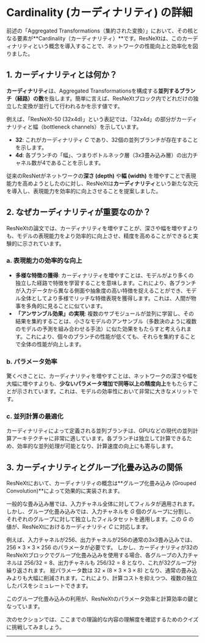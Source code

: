 # Cardinality (カーディナリティ) の詳細

前述の「Aggregated Transformations（集約された変換）」において、その核となる要素が**Cardinality（カーディナリティ）**です。ResNeXtは、このカーディナリティという概念を導入することで、ネットワークの性能向上と効率化を図りました。

## 1. カーディナリティとは何か？

**カーディナリティ**は、Aggregated Transformationsを構成する**並列するブランチ（経路）の数**を指します。簡単に言えば、ResNeXtブロック内でどれだけの独立した変換が並行して行われるかを示す値です。

例えば、「ResNeXt-50 (32x4d)」という表記では、「32x4d」の部分がカーディナリティと幅（bottleneck channels）を示しています。
* **32**: これがカーディナリティ $C$ であり、32個の並列ブランチが存在することを示します。
* **4d**: 各ブランチの「幅」、つまりボトルネック層（3x3畳み込み層）の出力チャネル数が4であることを示します。

従来のResNetがネットワークの**深さ (depth)** や**幅 (width)** を増やすことで表現能力を高めようとしたのに対し、ResNeXtは**カーディナリティ**という新たな次元を導入し、表現能力を効率的に向上させることを提案しました。

## 2. なぜカーディナリティが重要なのか？

ResNeXtの論文では、カーディナリティを増やすことが、深さや幅を増やすよりも、モデルの表現能力をより効率的に向上させ、精度を高めることができると実験的に示されています。

### a. 表現能力の効率的な向上

* **多様な特徴の獲得**: カーディナリティを増やすことは、モデルがより多くの独立した経路で特徴を学習することを意味します。これにより、各ブランチが入力データから異なる側面や抽象度の高い特徴を捉えることができ、モデル全体としてより多様でリッチな特徴表現を獲得します。これは、人間が物事を多角的に見ることに似ています。
* **「アンサンブル効果」の実現**: 複数のサブモジュールが並列に学習し、その結果を集約することは、小さなモデルのアンサンブル（多数決のように複数のモデルの予測を組み合わせる手法）に似た効果をもたらすと考えられます。これにより、個々のブランチの性能が低くても、それらを集約することで全体の性能が向上します。

### b. パラメータ効率

驚くべきことに、カーディナリティを増やすことは、ネットワークの深さや幅を大幅に増やすよりも、**少ないパラメータ増加で同等以上の精度向上**をもたらすことが示されています。これは、モデルの効率性において非常に大きなメリットです。

### c. 並列計算の最適化

カーディナリティによって定義される並列ブランチは、GPUなどの現代の並列計算アーキテクチャに非常に適しています。各ブランチは独立して計算できるため、効率的な並列処理が可能となり、計算速度の向上にも寄与します。

## 3. カーディナリティとグループ化畳み込みの関係

ResNeXtにおいて、カーディナリティの概念は**グループ化畳み込み (Grouped Convolution)**によって効果的に実装されます。

一般的な畳み込み層では、入力チャネル全体に対してフィルタが適用されます。しかし、グループ化畳み込みでは、入力チャネルを $G$ 個のグループに分割し、それぞれのグループに対して独立したフィルタセットを適用します。この $G$ の値が、ResNeXtにおけるカーディナリティ $C$ に対応します。

例えば、入力チャネルが256、出力チャネルが256の通常の3x3畳み込みでは、$256 \times 3 \times 3 \times 256$ のパラメータが必要です。
しかし、カーディナリティが32のResNeXtブロックでグループ化畳み込みを使用する場合、各グループの入力チャネルは $256/32=8$、出力チャネルも $256/32=8$ となり、これが32グループ分繰り返されます。
総パラメータ数は $32 \times (8 \times 3 \times 3 \times 8)$ となり、通常の畳み込みよりも大幅に削減されます。これにより、計算コストを抑えつつ、複数の独立したパスをシミュレートできます。

このグループ化畳み込みの利用が、ResNeXtのパラメータ効率と計算効率の鍵となっています。

次のセクションでは、ここまでの理論的な内容の理解度を確認するためのクイズに挑戦してみましょう。

---